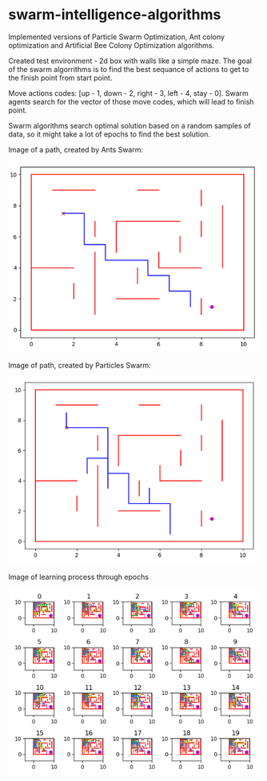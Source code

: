 # swarm-intelligence-algorithms
Implemented versions of Particle Swarm Optimization, Ant colony optimization and Artificial Bee Colony Optimization algorithms. 

Created test environment - 2d box with walls like a simple maze. The goal of the swarm algorrithms is to find the best sequance of actions to get to the finish point from start point. 

Move actions codes: [up - 1, down - 2, right - 3, left - 4, stay - 0]. Swarm agents search for the vector of those move codes, which will lead to finish point. 

Swarm algorithms search optimal solution based on a random samples of data, so it might take a lot of epochs to find the best solution.

Image of a path, created by Ants Swarm:

![](images/Ants.png)

Image of path, created by Particles Swarm:

![](images/particles_res.png)

Image of learning process through epochs

![](images/particles_learn.png)
